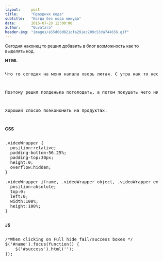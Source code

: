 ```yaml
---
layout:     post
title:      "Праздник кода"
subtitle:   "Когда без кода никуда"
date:       2016-07-28 12:00:00
author:     "Guvatara"
header-img: "images/a55d06d821cfa291ec209c53da744656.gif"
---
```


<p>Сегодня наконец то решил добавить в блог возможность как то выделять код.</p>

<strong>HTML</strong>

<pre class="html">
<p>Что то сегодня на меня напала хворь лютая. С утра как то неспокойно в моей животе.</p>
<p>Поэтому решил полденька поголодать, а потом покушать чего нибудь не злобного к желудку.</p>
<p>Хороший способ поэкономить на продуктах.</p>
</pre>

<strong>CSS</strong>

<pre class="css">

.videoWrapper {
  position:relative;
  padding-bottom:56.25%;
  padding-top:30px;
  height:0;
  overflow:hidden;
}

.videoWrapper iframe, .videoWrapper object, .videoWrapper embed {
  position:absolute;
  top:0;
  left:0;
  width:100%;
  height:100%;
}

</pre>


<strong>JS</strong>

<pre class="js">

/*When clicking on Full hide fail/success boxes */
$('#name').focus(function() {
    $('#success').html('');
});

</pre>


